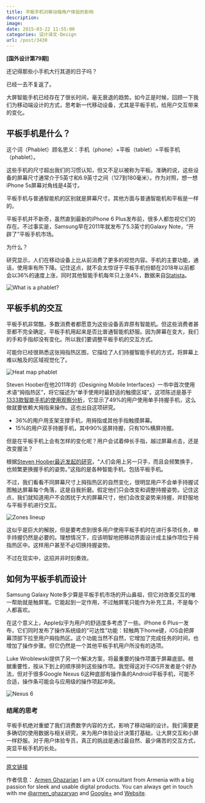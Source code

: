 ```yaml
---
title: 平板手机对移动端用户体验的影响
description: 
image: 
date: 2015-03-22 11:55:00
categories: 设计译文-Design
url: /post/3430
---
```


**[国外设计第79期]**

还记得那些小手机大行其道的日子吗？

已经一去不复返了。

大屏智能手机已经存在了很长时间，毫无衰退的趋势。如今正是时候，回顾一下我们为移动端设计的方式，思考新一代移动设备，尤其是平板手机，给用户交互带来的变化。

## 平板手机是什么？

这个词（Phablet）顾名思义：手机（phone）+平板（tablet）=平板手机（phablet）。

这些手机的尺寸超出我们的习惯认知，但又不足以被称为平板。准确的说，这些设备的屏幕尺寸通常介于5英寸和6.9英寸之间（127到180毫米）。作为对照，想一想iPhone 5s屏幕对角线是4英寸。

平板手机与普通智能机的区别就是屏幕尺寸。其他方面与普通智能机和平板是一样的。

平板手机并不新奇，虽然直到最新的iPhone 6 Plus发布前，很多人都忽视它们的存在。不过事实是，Samsung早在2011年就发布了5.3英寸的Galaxy Note，“开辟了”平板手机市场。

为什么？

研究显示，人们在移动设备上比从前消费了更多的视觉内容。手机的主要功能，通话，使用率有所下降。记住这点，就不会太惊讶于平板手机份额在2018年以前都会以36%的速度上涨，同时其他智能手机每年只上涨4%，数据来自[Statista](http://www.statista.com/chart/2660/smartphone-shipment-forecast/)。

![What is a phablet?](http://designmodo.com/wp-content/uploads/2015/03/phablets.jpg)

## 平板手机的交互

平板手机非常酷，多数消费者都愿意为这些设备丢弃原有智能机。但这些消费者甚至都不完全确定，平板手机用起来是否比普通智能机舒服。因为屏幕在变大，我们的手和手指却没有变化。所以我们要调整平板手机的交互方式。

可能你已经很熟悉这张拇指热区图，它描绘了人们持握智能手机的方式，将屏幕上难以触及的区域视觉化了。

![Heat map phablet](https://cdn.victor42.work/posts/2015-03/03-22/1.png)

Steven Hoober在他2011年的《Designing Mobile Interfaces》一书中首次使用术语“拇指热区”，将它描述为“单手使用时最舒适的触摸区域”。这项陈述是基于[1333款智能手机的使用观察分析](http://www.uxmatters.com/mt/archives/2013/02/how-do-users-really-hold-mobile-devices.php)，它显示了49%的用户使用单手持握手机，这么做就要依赖大拇指来操作。这也出自这项研究。

* 36%的用户用支架支撑手机，用拇指或其他手指触摸屏幕。
* 15%的用户双手持握手机，其中90%竖屏持握，只有10%横屏持握。

但是在平板手机上会有怎样的变化呢？用户会试着伸长手指，越过屏幕点击，还是改变握法？

根据[Steven Hoober最近发起的研究](http://www.uxmatters.com/mt/archives/2014/11/the-rise-of-the-phablet-designing-for-larger-phones.php)，“人们会用上另一只手，而且会频繁换手，也频繁更换握手机的姿势。”这指的是各种智能手机，包括平板手机。

不过，我们看看不同屏幕尺寸上拇指热区的自然变化，很明显用户不会单手持握试图触达屏幕每个角落，这是自我折磨。假定他们只会改变和调整持握姿势。记住这点，我们就知道用户不会困扰于大的屏幕尺寸，他们会改变姿势来持握，并舒服地与平板手机进行交互。

![Zones lineup](http://designmodo.com/wp-content/uploads/2015/03/zones-lineup.png)

这似乎是巨大的解脱，但是要考虑到很多用户使用平板手机时在进行多项任务，单手持握仍然是必要的。理想情况下，应该明智地把移动界面设计成主操作项位于拇指热区中。这样用户甚至不必切换持握姿势。

不过在现实中，这招并非时刻奏效。

## 如何为平板手机而设计

Samsung Galaxy Note多少算是平板手机市场的开山鼻祖，但它对改善交互的唯一帮助就是触屏笔。它能起到一定作用，不过触屏笔只能作为补充工具，不是每个人都喜欢。

在这个意义上，Apple似乎为用户的舒适度多考虑了一些。iPhone 6 Plus一发布，它们同时发布了操作系统级的“可达性”功能：轻触两下home键，iOS会把屏幕顶部下拉至用户拇指热区。这个功能当然不自然，它增加了完成任务的时间，也增加了操作步骤。但它仍然是一个其他平板手机用户所没有的选项。

Luke Wroblewski提供了另一个解决方案，将最重要的操作项置于屏幕底部。根据重要性，按从下到上的顺序排列这些操作项。我觉得这对于iOS开发者是个好办法，但对于很多Google Nexus 6这种底部有操作条的Android平板手机，可能不合适，操作条可能会与应用级的操作项起冲突。

![Nexus 6](http://designmodo.com/wp-content/uploads/2015/03/nexus-6.png)

### 结尾的思考

平板手机绝对重塑了我们消费数字内容的方式，影响了移动端的设计。我们需要更多确切的使用数据与相关研究，来为用户体验设计决策打基础，让大屏交互和小屏一样舒服。对于用户体验专员，真正的挑战是通过最自然、最少痛苦的交互方式，突显平板手机的长处。

---

[原文链接](http://designmodo.com/phablets-ux/)

作者信息：
[Armen Ghazarian](http://designmodo.com/author/ghazaryan/)
I am a UX consultant from Armenia with a big passion for sleek and usable digital products. You can always get in touch with me [@armen_ghazaryan](https://twitter.com/armen_ghazaryan) and [Google+](https://plus.google.com/117300597678395275957?rel=author) and [Website](http://armenghazarian.com/).
